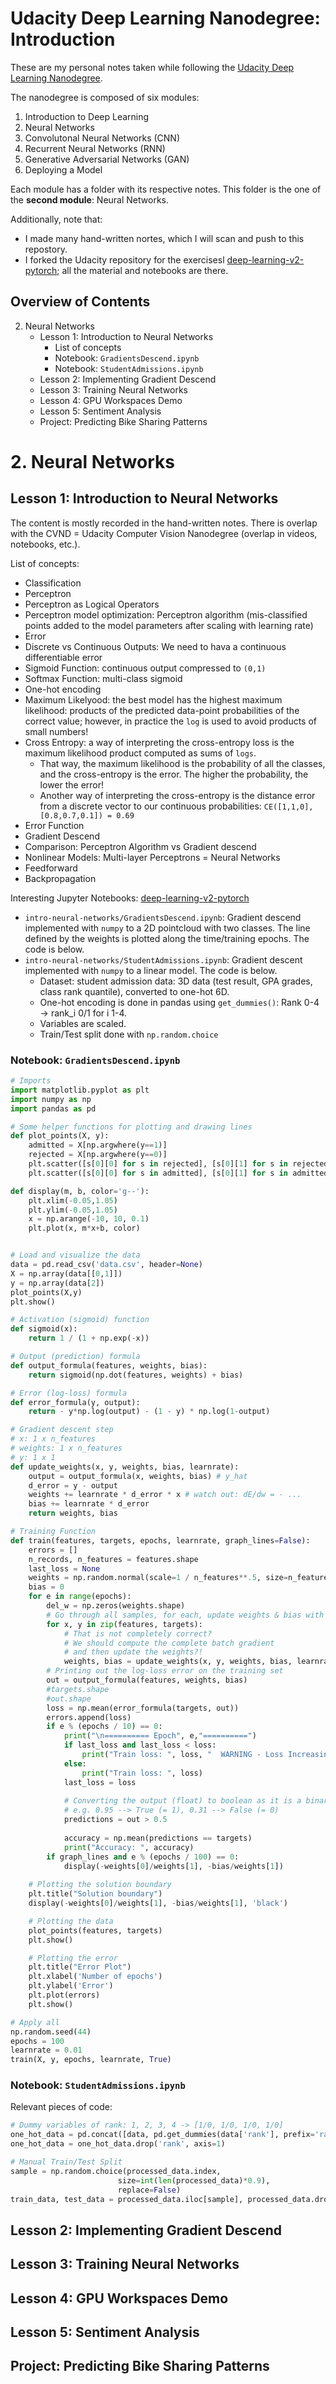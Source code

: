 # Udacity Deep Learning Nanodegree: Introduction

These are my personal notes taken while following the [Udacity Deep Learning Nanodegree](https://www.udacity.com/course/deep-learning-nanodegree--nd101).

The nanodegree is composed of six modules:

1. Introduction to Deep Learning
2. Neural Networks
3. Convolutonal Neural Networks (CNN)
4. Recurrent Neural Networks (RNN)
5. Generative Adversarial Networks (GAN)
6. Deploying a Model

Each module has a folder with its respective notes. This folder is the one of the **second module**: Neural Networks.

Additionally, note that:
- I made many hand-written nortes, which I will scan and push to this repostory.
- I forked the Udacity repository for the exercisesl [deep-learning-v2-pytorch](https://github.com/mxagar/deep-learning-v2-pytorch); all the material and  notebooks are there.

## Overview of Contents

2. Neural Networks
	- Lesson 1: Introduction to Neural Networks
		- List of concepts
		- Notebook: `GradientsDescend.ipynb`	
		- Notebook: `StudentAdmissions.ipynb`
	- Lesson 2: Implementing Gradient Descend
	- Lesson 3: Training Neural Networks
	- Lesson 4: GPU Workspaces Demo
	- Lesson 5: Sentiment Analysis
	- Project: Predicting Bike Sharing Patterns


# 2. Neural Networks

## Lesson 1: Introduction to Neural Networks

The content is mostly recorded in the hand-written notes.
There is overlap with the CVND = Udacity Computer Vision Nanodegree (overlap in videos, notebooks, etc.).

List of concepts:

- Classification
- Perceptron
- Perceptron as Logical Operators
- Perceptron model optimization: Perceptron algorithm (mis-classified points added to the model parameters after scaling with learning rate)
- Error
- Discrete vs Continuous Outputs: We need to hava a continuous differentiable error
- Sigmoid Function: continuous output compressed to `(0,1)`
- Softmax Function: multi-class sigmoid
- One-hot encoding
- Maximum Likelyood: the best model has the highest maximum likelihood: products of the predicted data-point probabilities of the correct value; however, in practice the `log` is used to avoid products of small numbers!
- Cross Entropy: a way of interpreting the cross-entropy loss is the maximum likelihood product computed as sums of `logs`.
	- That way, the maximum likelihood is the probability of all the classes, and the cross-entropy is the error. The higher the probability, the lower the error!
	- Another way of interpreting the cross-entropy is the distance error from a discrete vector to our continuous probabilities: `CE([1,1,0],[0.8,0.7,0.1]) = 0.69`
- Error Function
- Gradient Descend
- Comparison: Perceptron Algorithm vs Gradient descend
- Nonlinear Models: Multi-layer Perceptrons = Neural Networks
- Feedforward
- Backpropagation

Interesting Jupyter Notebooks: [deep-learning-v2-pytorch](https://github.com/mxagar/deep-learning-v2-pytorch)

- `intro-neural-networks/GradientsDescend.ipynb`: Gradient descend implemented with `numpy` to a 2D pointcloud with two classes. The line defined by the weights is plotted along the time/training epochs. The code is below.
- `intro-neural-networks/StudentAdmissions.ipynb`: Gradient descent implemented with `numpy` to a linear model. The code is below.
	- Dataset: student admission data: 3D data (test result, GPA grades, class rank quantile), converted to one-hot 6D.
	- One-hot encoding is done in pandas using `get_dummies()`: Rank 0-4 -> rank_i 0/1 for i 1-4.
	- Variables are scaled.
	- Train/Test split done with `np.random.choice`

### Notebook: `GradientsDescend.ipynb`

```python
# Imports
import matplotlib.pyplot as plt
import numpy as np
import pandas as pd

# Some helper functions for plotting and drawing lines
def plot_points(X, y):
    admitted = X[np.argwhere(y==1)]
    rejected = X[np.argwhere(y==0)]
    plt.scatter([s[0][0] for s in rejected], [s[0][1] for s in rejected], s = 25, color = 'blue', edgecolor = 'k')
    plt.scatter([s[0][0] for s in admitted], [s[0][1] for s in admitted], s = 25, color = 'red', edgecolor = 'k')

def display(m, b, color='g--'):
    plt.xlim(-0.05,1.05)
    plt.ylim(-0.05,1.05)
    x = np.arange(-10, 10, 0.1)
    plt.plot(x, m*x+b, color)


# Load and visualize the data
data = pd.read_csv('data.csv', header=None)
X = np.array(data[[0,1]])
y = np.array(data[2])
plot_points(X,y)
plt.show()

# Activation (sigmoid) function
def sigmoid(x):
    return 1 / (1 + np.exp(-x))

# Output (prediction) formula
def output_formula(features, weights, bias):
    return sigmoid(np.dot(features, weights) + bias)

# Error (log-loss) formula
def error_formula(y, output):
    return - y*np.log(output) - (1 - y) * np.log(1-output)

# Gradient descent step
# x: 1 x n_features
# weights: 1 x n_features
# y: 1 x 1
def update_weights(x, y, weights, bias, learnrate):
    output = output_formula(x, weights, bias) # y_hat
    d_error = y - output
    weights += learnrate * d_error * x # watch out: dE/dw = - ...
    bias += learnrate * d_error
    return weights, bias

# Training Function
def train(features, targets, epochs, learnrate, graph_lines=False):
    errors = []
    n_records, n_features = features.shape
    last_loss = None
    weights = np.random.normal(scale=1 / n_features**.5, size=n_features)
    bias = 0
    for e in range(epochs):
        del_w = np.zeros(weights.shape)
        # Go through all samples, for each, update weights & bias with gradient descend
        for x, y in zip(features, targets):
            # That is not completely correct?
            # We should compute the complete batch gradient
            # and then update the weights?!
            weights, bias = update_weights(x, y, weights, bias, learnrate)
        # Printing out the log-loss error on the training set
        out = output_formula(features, weights, bias)
        #targets.shape
        #out.shape
        loss = np.mean(error_formula(targets, out))
        errors.append(loss)
        if e % (epochs / 10) == 0:
            print("\n========== Epoch", e,"==========")
            if last_loss and last_loss < loss:
                print("Train loss: ", loss, "  WARNING - Loss Increasing")
            else:
                print("Train loss: ", loss)
            last_loss = loss
            
            # Converting the output (float) to boolean as it is a binary classification
            # e.g. 0.95 --> True (= 1), 0.31 --> False (= 0)
            predictions = out > 0.5
            
            accuracy = np.mean(predictions == targets)
            print("Accuracy: ", accuracy)
        if graph_lines and e % (epochs / 100) == 0:
            display(-weights[0]/weights[1], -bias/weights[1])
    
    # Plotting the solution boundary
    plt.title("Solution boundary")
    display(-weights[0]/weights[1], -bias/weights[1], 'black')

    # Plotting the data
    plot_points(features, targets)
    plt.show()

    # Plotting the error
    plt.title("Error Plot")
    plt.xlabel('Number of epochs')
    plt.ylabel('Error')
    plt.plot(errors)
    plt.show()

# Apply all            
np.random.seed(44)
epochs = 100
learnrate = 0.01
train(X, y, epochs, learnrate, True)

```

### Notebook: `StudentAdmissions.ipynb`

Relevant pieces of code:

```python
# Dummy variables of rank: 1, 2, 3, 4 -> [1/0, 1/0, 1/0, 1/0]
one_hot_data = pd.concat([data, pd.get_dummies(data['rank'], prefix='rank')], axis=1)
one_hot_data = one_hot_data.drop('rank', axis=1)

# Manual Train/Test Split
sample = np.random.choice(processed_data.index,
						size=int(len(processed_data)*0.9),
						replace=False)
train_data, test_data = processed_data.iloc[sample], processed_data.drop(sample)
```

## Lesson 2: Implementing Gradient Descend


## Lesson 3: Training Neural Networks


## Lesson 4: GPU Workspaces Demo


## Lesson 5: Sentiment Analysis


## Project: Predicting Bike Sharing Patterns


